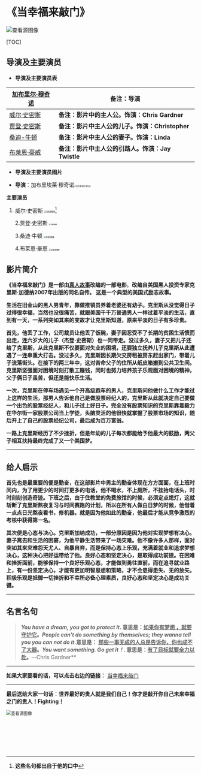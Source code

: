 #                                                                 《当幸福来敲门》

![查看源图像](https://tse1-mm.cn.bing.net/th/id/OIP-C.NfJAYTkXmJW_tiuKVnT71gHaLA?pid=ImgDet&rs=1)

[TOC]

##                                                                                                      导演及主要演员

- **导演及主要演员表**

| [加布里尔·穆奇诺](https://v.qq.com/x/search/?q=加布里尔·穆奇诺&queryFrom=66) | 备注：导演                                        |
| ------------------------------------------------------------ | ------------------------------------------------- |
| [威尔·史密斯](https://v.qq.com/x/search/?q=威尔·史密斯&queryFrom=66) | **备注：影片中的主人公。饰演：Chris Gardner**     |
| [贾登·史密斯](https://baike.baidu.com/item/贾登·史密斯/475427) | **备注：影片中主人公的儿子。饰演：Christopher**   |
| [桑迪-牛顿](https://baike.baidu.com/item/桑迪·牛顿/4620206)  | **备注：影片中主人公的妻子。饰演：Linda**         |
| [布莱恩·豪威](https://baike.baidu.com/item/布莱恩·豪威/9829887) | **备注：影片中主人公的引路人。饰演：Jay Twistle** |

- **导演及主要演员图片**

- **导演**：加布里埃莱·穆奇诺<img src="https://img1.doubanio.com/view/celebrity/raw/public/p20409.jpg" alt="加布里埃莱·穆奇诺" style="zoom:33%;" />

**主要演员**

1. 威尔·史密斯 <img src="https://tse3-mm.cn.bing.net/th/id/OIP-C._2e3tS1j809WwR3WslwYAwHaFY?pid=ImgDet&rs=1" alt="查看源图像" style="zoom:33%;" />[^1]



   2.贾登·史密斯 <img src="https://ts1.cn.mm.bing.net/th/id/R-C.c744de316093a379844977b6dcb7e877?rik=UYpVN%2fL6zmy%2f2A&riu=http%3a%2f%2fwww.kulemi.com%2fdl%2fproject%2fphoto%2f20190821%2f2019082117034836616674.jpg&ehk=ib1zO3UTEhLf1xYWNXcaBFNZ64MX4v9997rrV6RV5Po%3d&risl=&pid=ImgRaw&r=0" alt="查看源图像" style="zoom: 25%;" />

   3.桑迪·牛顿 <img src="https://ts1.cn.mm.bing.net/th/id/R-C.dd5fe35b166b5bbd0de7dfa43a4052f6?rik=MUIpzeOeAab9nA&riu=http%3a%2f%2fimg31.mtime.cn%2fpi%2f2015%2f02%2f05%2f121635.14399792.jpg&ehk=bPLvLR89TAhvAn%2bahNsp3Rpe9Hb0k9W7OI9HrfGUO54%3d&risl=&pid=ImgRaw&r=0" alt="查看源图像" style="zoom:33%;" />

   4.布莱恩·豪恩 <img src="https://puui.qpic.cn/media_img/0/740071545377295/0" alt="查看源图像" style="zoom:33%;" />

##                                                         影片简介

**《当幸福来敲门》是一部由<u>真人故事</u>改编的一部电影**。**改编自美国黑人投资专家克里斯·加德纳2007年出版的同名自传。 这是一个典型的美国式励志故事。**

**生活在旧金山的黑人男青年，靠做推销员养着老婆还有幼子。克里斯从没觉得日子过得很幸福，当然也没很痛苦，就跟美国千千万普通男人一样过着平淡的生活，直到有一天，一系列突如其来的变故才让克里斯知道，原来平淡的日子有多珍贵。**

**首先，他丢了工作，公司裁员让他丢了饭碗，妻子因忍受不了长期的贫困生活愤而出走，连六岁大的儿子（杰登·史密斯）也一同带走。没过多久，妻子又把儿子还给了克里斯，从此克里斯不仅要面对失业的困境，还要独立抚养儿子克里斯从此遭遇了一连串重大打击。没过多久，克里斯因长期欠交房租被房东赶出家门，带着儿子流落街头。在接下的两三年中，这对苦命父子的住所从纸皮箱搬到公共卫生间。克里斯坚强面对困境时刻打散工赚钱，同时也努力培养孩子乐观面对困境的精神，父子俩日子虽苦，但还是能快乐生活。**

**一次，克里斯在停车场遇见一个开高级跑车的男人，克里斯问他做什么工作才能过上这样的生活，那男人告诉他自己是做股票经纪人的，克里斯从此就决定自己要做一个出色的股票经纪人，和儿子过上好日子。完全没有股票知识的克里斯靠着毅力在华尔街一家股票公司当上学徒，头脑灵活的他很快就掌握了股票市场的知识，随后开上了自己的股票经纪公司，最后成为百万富翁。**

**一路上克里斯经历了不少挫折，但是年幼的儿子每次都能给予他最大的鼓励，两父子相互扶持最终完成了又一个美国梦。**

---



##                                                         给人启示

**首先也是最重要的便是勤奋，在这部影片中男主的勤奋体现在方方面面，在上班时间内，为了用更少的时间打更多的电话，他不喝水，不上厕所，不挂抬电话头，时时刻刻创造奇迹。下班之后，由于住教堂的免费旅馆的时候，必须定点熄灯，这就斩断了克里斯熬夜复习与时间赛跑的计划，所以在所有人做白日梦的时候，他借着一点点日光熬夜看书，修机器。就是因为他如此的勤奋，他最后才能从竞争激烈的考核中获得第一名。**

**其次便是心态与决心。克里斯加纳成功，一部分原因是因为他对实现梦想有决心。妻子离去和生活的困窘，为他平静生活带来了一场灾难。他不像许多人那样，面对突如其来灾难怨天尤人、自暴自弃，而是保持心态上乐观，充满着就业和追求梦想决心，这种决心把好运带给了他。良好心态和坚定决心，是取得成功前提。在困难和挫折面前，能够保持一个良好乐观心态，才能做到勇往直前。而在追寻就业路上，有一份坚定决心，才能有更加明智思想和策略，才不会患得患失、无的放矢。积极乐观是抵御一切挫折和不幸所必备心理素质，良好心态和坚定决心是成功关键。**

---

##                                                         名言名句

> ***You have a dream, you got to protect it*. 意思是：<u>如果你有梦想 ，就要守护它</u>。*People can't do something by themselves; they wanna tell you you can not do it*.意思是： <u>那些一事无成的人总是告诉你，你也成不了大器</u>。*You want something. Go get it！*. 意思是：<u>有了目标就要全力以赴</u>。**--Chris Gardner**

[^1]:**这些名句都出自于他的口中** 

---

**如果大家要看的话，可以点击右边的链接：** [当幸福来敲门](https://v.qq.com/x/cover/vbr7hkoebjpsrxb/a001483446x.html)

---

**最后送给大家一句话**：**世界最好的贵人就是我们自己！你才是敲开你自己未来幸福之门的贵人！Fighting！**

<img src="https://img95.699pic.com/element/40118/3985.png_860.png" alt="查看源图像" style="zoom: 80%;" />











​                           

​                                                                       











​                  